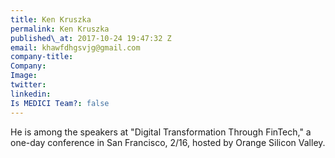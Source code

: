 ```yaml
---
title: Ken Kruszka
permalink: Ken Kruszka
published\_at: 2017-10-24 19:47:32 Z
email: khawfdhgsvjg@gmail.com
company-title: 
Company: 
Image: 
twitter: 
linkedin: 
Is MEDICI Team?: false
---
```


He is among the speakers at "Digital Transformation Through FinTech," a one-day conference in San Francisco, 2/16, hosted by Orange Silicon Valley.